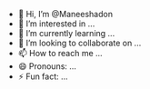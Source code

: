 - 👋 Hi, I’m @Maneeshadon
- 👀 I’m interested in ...
- 🌱 I’m currently learning ...
- 💞️ I’m looking to collaborate on ...
- 📫 How to reach me ...
- 😄 Pronouns: ...
- ⚡ Fun fact: ...

<!---
Maneeshadon/Maneeshadon is a ✨ special ✨ repository because its `README.md` (this file) appears on your GitHub profile.
You can click the Preview link to take a look at your changes.
--->
